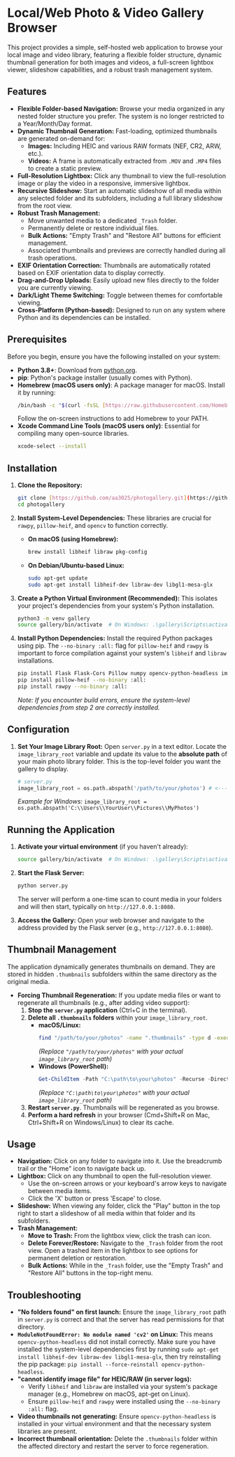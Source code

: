 # Local/Web Photo & Video Gallery Browser

This project provides a simple, self-hosted web application to browse your local image and video library, featuring a flexible folder structure, dynamic thumbnail generation for both images and videos, a full-screen lightbox viewer, slideshow capabilities, and a robust trash management system.

## Features

* **Flexible Folder-based Navigation:** Browse your media organized in any nested folder structure you prefer. The system is no longer restricted to a Year/Month/Day format.
* **Dynamic Thumbnail Generation:** Fast-loading, optimized thumbnails are generated on-demand for:
    * **Images:** Including HEIC and various RAW formats (NEF, CR2, ARW, etc.).
    * **Videos:** A frame is automatically extracted from `.MOV` and `.MP4` files to create a static preview.
* **Full-Resolution Lightbox:** Click any thumbnail to view the full-resolution image or play the video in a responsive, immersive lightbox.
* **Recursive Slideshow:** Start an automatic slideshow of all media within any selected folder and its subfolders, including a full library slideshow from the root view.
* **Robust Trash Management:**
    * Move unwanted media to a dedicated `_Trash` folder.
    * Permanently delete or restore individual files.
    * **Bulk Actions:** "Empty Trash" and "Restore All" buttons for efficient management.
    * Associated thumbnails and previews are correctly handled during all trash operations.
* **EXIF Orientation Correction:** Thumbnails are automatically rotated based on EXIF orientation data to display correctly.
* **Drag-and-Drop Uploads:** Easily upload new files directly to the folder you are currently viewing.
* **Dark/Light Theme Switching:** Toggle between themes for comfortable viewing.
* **Cross-Platform (Python-based):** Designed to run on any system where Python and its dependencies can be installed.

## Prerequisites

Before you begin, ensure you have the following installed on your system:

* **Python 3.8+**: Download from [python.org](https://www.python.org/downloads/).
* **pip**: Python's package installer (usually comes with Python).
* **Homebrew (macOS users only)**: A package manager for macOS. Install it by running:
    ```bash
    /bin/bash -c "$(curl -fsSL [https://raw.githubusercontent.com/Homebrew/install/HEAD/install.sh](https://raw.githubusercontent.com/Homebrew/install/HEAD/install.sh))"
    ```
    Follow the on-screen instructions to add Homebrew to your PATH.
* **Xcode Command Line Tools (macOS users only)**: Essential for compiling many open-source libraries.
    ```bash
    xcode-select --install
    ```

## Installation

1.  **Clone the Repository:**
    ```bash
    git clone [https://github.com/aa3025/photogallery.git](https://github.com/aa3025/photogallery.git)
    cd photogallery
    ```

2.  **Install System-Level Dependencies:**
    These libraries are crucial for `rawpy`, `pillow-heif`, and `opencv` to function correctly.

    * **On macOS (using Homebrew):**
        ```bash
        brew install libheif libraw pkg-config
        ```
    * **On Debian/Ubuntu-based Linux:**
        ```bash
        sudo apt-get update
        sudo apt-get install libheif-dev libraw-dev libgl1-mesa-glx
        ```

3.  **Create a Python Virtual Environment (Recommended):**
    This isolates your project's dependencies from your system's Python installation.
    ```bash
    python3 -m venv gallery
    source gallery/bin/activate  # On Windows: .\gallery\Scripts\activate
    ```

4.  **Install Python Dependencies:**
    Install the required Python packages using pip. The `--no-binary :all:` flag for `pillow-heif` and `rawpy` is important to force compilation against your system's `libheif` and `libraw` installations.
    ```bash
    pip install Flask Flask-Cors Pillow numpy opencv-python-headless imageio
    pip install pillow-heif --no-binary :all:
    pip install rawpy --no-binary :all:
    ```
    *Note: If you encounter build errors, ensure the system-level dependencies from step 2 are correctly installed.*

## Configuration

1.  **Set Your Image Library Root:**
    Open `server.py` in a text editor. Locate the `image_library_root` variable and update its value to the **absolute path** of your main photo library folder. This is the top-level folder you want the gallery to display.
    ```python
    # server.py
    image_library_root = os.path.abspath('/path/to/your/photos') # <--- UPDATE THIS PATH
    ```
    *Example for Windows:* `image_library_root = os.path.abspath('C:\\Users\\YourUser\\Pictures\\MyPhotos')`

## Running the Application

1.  **Activate your virtual environment** (if you haven't already):
    ```bash
    source gallery/bin/activate  # On Windows: .\gallery\Scripts\activate
    ```

2.  **Start the Flask Server:**
    ```bash
    python server.py
    ```
    The server will perform a one-time scan to count media in your folders and will then start, typically on `http://127.0.0.1:8080`.

3.  **Access the Gallery:**
    Open your web browser and navigate to the address provided by the Flask server (e.g., `http://127.0.0.1:8080`).

## Thumbnail Management

The application dynamically generates thumbnails on demand. They are stored in hidden `.thumbnails` subfolders within the same directory as the original media.

* **Forcing Thumbnail Regeneration:** If you update media files or want to regenerate all thumbnails (e.g., after adding video support):
    1.  **Stop the `server.py` application** (Ctrl+C in the terminal).
    2.  **Delete all `.thumbnails` folders** within your `image_library_root`.
        * **macOS/Linux:**
            ```bash
            find "/path/to/your/photos" -name ".thumbnails" -type d -exec rm -rf {} +
            ```
            *(Replace `"/path/to/your/photos"` with your actual `image_library_root` path)*
        * **Windows (PowerShell):**
            ```powershell
            Get-ChildItem -Path "C:\path\to\your\photos" -Recurse -Directory -Hidden -Filter ".thumbnails" | Remove-Item -Recurse -Force
            ```
            *(Replace `"C:\path\to\your\photos"` with your actual `image_library_root` path)*
    3.  **Restart `server.py`**. Thumbnails will be regenerated as you browse.
    4.  **Perform a hard refresh** in your browser (Cmd+Shift+R on Mac, Ctrl+Shift+R on Windows/Linux) to clear its cache.

## Usage

* **Navigation:** Click on any folder to navigate into it. Use the breadcrumb trail or the "Home" icon to navigate back up.
* **Lightbox:** Click on any thumbnail to open the full-resolution viewer.
    * Use the on-screen arrows or your keyboard's arrow keys to navigate between media items.
    * Click the 'X' button or press 'Escape' to close.
* **Slideshow:** When viewing any folder, click the "Play" button in the top right to start a slideshow of all media within that folder and its subfolders.
* **Trash Management:**
    * **Move to Trash:** From the lightbox view, click the trash can icon.
    * **Delete Forever/Restore:** Navigate to the `_Trash` folder from the root view. Open a trashed item in the lightbox to see options for permanent deletion or restoration.
    * **Bulk Actions:** While in the `_Trash` folder, use the "Empty Trash" and "Restore All" buttons in the top-right menu.

## Troubleshooting

* **"No folders found" on first launch:** Ensure the `image_library_root` path in `server.py` is correct and that the server has read permissions for that directory.
* **`ModuleNotFoundError: No module named 'cv2'` on Linux:** This means `opencv-python-headless` did not install correctly. Make sure you have installed the system-level dependencies first by running `sudo apt-get install libheif-dev libraw-dev libgl1-mesa-glx`, then try reinstalling the pip package: `pip install --force-reinstall opencv-python-headless`.
* **"cannot identify image file" for HEIC/RAW (in server logs):**
    * Verify `libheif` and `libraw` are installed via your system's package manager (e.g., Homebrew on macOS, apt-get on Linux).
    * Ensure `pillow-heif` and `rawpy` were installed using the `--no-binary :all:` flag.
* **Video thumbnails not generating:** Ensure `opencv-python-headless` is installed in your virtual environment and that the necessary system libraries are present.
* **Incorrect thumbnail orientation:** Delete the `.thumbnails` folder within the affected directory and restart the server to force regeneration.
